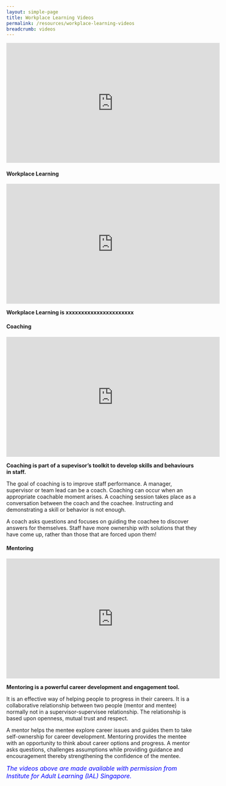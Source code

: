 ```yaml
---
layout: simple-page
title: Workplace Learning Videos 
permalink: /resources/workplace-learning-videos
breadcrumb: videos
---
```


<div class="bp-youtube">
<iframe width="560" height="315" src="https://www.youtube.com/embed/3Z7VJBzHwcY?controls=0rel=0" frameborder="0" allow="accelerometer; autoplay; encrypted-media; gyroscope; picture-in-picture" allowfullscreen></iframe>
</div>


#### Workplace Learning

<div class="bp-youtube">
<iframe width="560" height="315" src="https://www.youtube.com/embed/3Z7VJBzHwcY?start=12&end=227" frameborder="0" allow="accelerometer; autoplay; encrypted-media; gyroscope; picture-in-picture" allowfullscreen></iframe>
</div>

**Workplace Learning is xxxxxxxxxxxxxxxxxxxxxx**



#### Coaching

<div class="bp-youtube">
<iframe width="560" height="315" src="https://www.youtube.com/embed/hCnpHfdv9R4?start=10" frameborder="0" allow="accelerometer; autoplay; encrypted-media; gyroscope; picture-in-picture" allowfullscreen></iframe>
</div>

**Coaching is part of a supevisor’s toolkit to develop skills and behaviours in staff.** 

The goal of coaching is to improve staff performance. A manager, supervisor or team lead can be a coach. Coaching can occur when an appropriate coachable moment arises.  A coaching session takes place as a conversation between the coach and the coachee. Instructing and demonstrating a skill or behavior is not enough. 

A coach asks questions and focuses on guiding the coachee to discover answers for themselves. Staff have more ownership with solutions that they have come up, rather than those that are forced upon them!



#### Mentoring

<div class="bp-youtube">
<iframe width="560" height="315" src="https://www.youtube.com/embed/awTTeE-YDzs?start=10" frameborder="0" allow="accelerometer; autoplay; encrypted-media; gyroscope; picture-in-picture" allowfullscreen></iframe>
</div>

**Mentoring is a powerful career development and engagement tool.**

It is an effective way of helping people to progress in their careers. It is a collaborative relationship between two people (mentor and mentee) normally not in a supervisor-supervisee relationship. The relationship is based upon openness, mutual trust and respect. 

A mentor helps the mentee explore career issues and guides them to take self-ownership for career development. Mentoring provides the mentee with an opportunity to think about career options and progress. A mentor asks questions, challenges assumptions while providing guidance and encouragement thereby strengthening the confidence of the mentee.



<font size="3"><font color="blue"><i>The videos above are made available with permission from Institute for Adult Learning (IAL) Singapore.</i></font>
